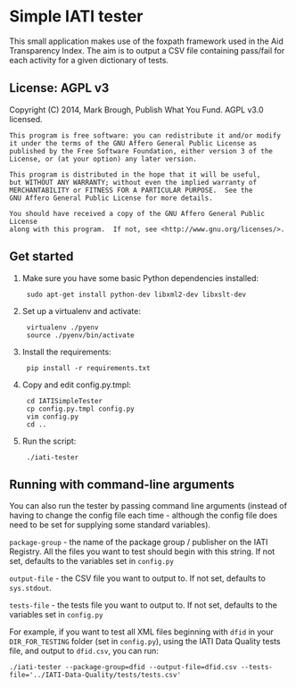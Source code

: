 # Simple IATI tester

This small application makes use of the foxpath framework used in the
Aid Transparency Index. The aim is to output a CSV file containing pass/fail
for each activity for a given dictionary of tests.

## License: AGPL v3

Copyright (C) 2014, Mark Brough, Publish What You Fund. AGPL v3.0 licensed.

    This program is free software: you can redistribute it and/or modify
    it under the terms of the GNU Affero General Public License as
    published by the Free Software Foundation, either version 3 of the
    License, or (at your option) any later version.

    This program is distributed in the hope that it will be useful,
    but WITHOUT ANY WARRANTY; without even the implied warranty of
    MERCHANTABILITY or FITNESS FOR A PARTICULAR PURPOSE.  See the
    GNU Affero General Public License for more details.

    You should have received a copy of the GNU Affero General Public License
    along with this program.  If not, see <http://www.gnu.org/licenses/>.

## Get started

1. Make sure you have some basic Python dependencies installed:

        sudo apt-get install python-dev libxml2-dev libxslt-dev

2. Set up a virtualenv and activate:

        virtualenv ./pyenv
        source ./pyenv/bin/activate

3. Install the requirements:

        pip install -r requirements.txt

4. Copy and edit config.py.tmpl:

        cd IATISimpleTester
        cp config.py.tmpl config.py
        vim config.py
        cd ..

5. Run the script:

        ./iati-tester

## Running with command-line arguments

You can also run the tester by passing command line arguments (instead of
having to change the config file each time - although the config file does
need to be set for supplying some standard variables).

`package-group` - the name of the package group / publisher on the IATI Registry. All the files you want to test should begin with this string. If not set, defaults to the variables set in `config.py`

`output-file` - the CSV file you want to output to. If not set, defaults to `sys.stdout`.

`tests-file` - the tests file you want to output to. If not set, defaults to the variables set in `config.py`

For example, if you want to test all XML files beginning with `dfid` in your `DIR_FOR_TESTING` folder (set in `config.py`), using the IATI Data Quality tests file, and output to `dfid.csv`, you can run:

    ./iati-tester --package-group=dfid --output-file=dfid.csv --tests-file='../IATI-Data-Quality/tests/tests.csv'
